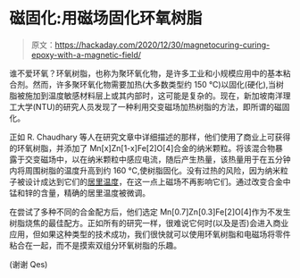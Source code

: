 # 磁固化:用磁场固化环氧树脂

> 原文：<https://hackaday.com/2020/12/30/magnetocuring-curing-epoxy-with-a-magnetic-field/>

谁不爱环氧？环氧树脂，也称为聚环氧化物，是许多工业和小规模应用中的基本粘合剂。然而，许多聚环氧化物需要加热(大多数类型约 150 ℃)以固化(硬化),当树脂被施加到温度敏感材料层上或其内部时，这可能是复杂的。现在，新加坡南洋理工大学(NTU)的研究人员发现了一种利用交变磁场加热树脂的方法，即所谓的磁固化。

正如 R. Chaudhary 等人在研究文章中详细描述的那样，他们使用了商业上可获得的环氧树脂，并添加了 Mn[x]Zn[1-x]Fe[2]O[4]合金的纳米颗粒。将该混合物暴露于交变磁场中，以在纳米颗粒中感应电流，随后产生热量，该热量用于在五分钟内将周围树脂的温度升高到约 160 ℃,使树脂固化。没有过热的风险，因为纳米粒子被设计成达到它们的[居里温度](https://en.wikipedia.org/wiki/Curie_temperature)，在这一点上磁场不再影响它们。通过改变合金中锰和锌的含量，精确的居里温度被微调。

在尝试了多种不同的合金配方后，他们选定 Mn[0.7]Zn[0.3]Fe[2]O[4]作为不发生树脂烧焦的最佳配方。正如所有的研究一样，很难说它何时(以及是否)会进入商业应用，但如果这种类型的技术成功，我们很快就可以使用环氧树脂和电磁场将零件粘合在一起，而不是摸索双组分环氧树脂的乐趣。

(谢谢 Qes)